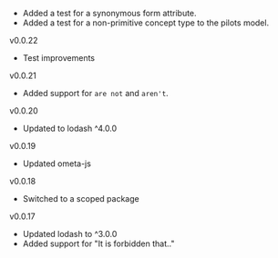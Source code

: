 * Added a test for a synonymous form attribute.
* Added a test for a non-primitive concept type to the pilots model.

v0.0.22

* Test improvements

v0.0.21

* Added support for `are not` and `aren't`.

v0.0.20

* Updated to lodash ^4.0.0

v0.0.19

* Updated ometa-js

v0.0.18

* Switched to a scoped package

v0.0.17

* Updated lodash to ^3.0.0
* Added support for "It is forbidden that.."

